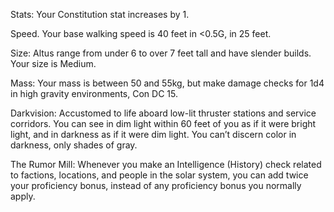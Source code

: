 Stats: Your Constitution stat increases by 1.

Speed. Your base walking speed is 40 feet in <0.5G, in 25 feet.

Size: Altus range from under 6 to over 7 feet tall and have slender builds. Your size is Medium.

Mass: Your mass is between 50 and 55kg, but make damage checks for 1d4 in high gravity environments, Con DC 15. 

Darkvision: Accustomed to life aboard low-lit thruster stations and service corridors. You can see in dim light within 60 feet of you as if it were bright light, and in darkness as if it were dim light. You can’t discern color in darkness, only shades of gray.

The Rumor Mill: Whenever you make an Intelligence (History) check related to factions, locations, and people in the solar system, you can add twice your proficiency bonus, instead of any proficiency bonus you normally apply.

 
